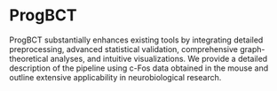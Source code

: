 # ProgBCT
ProgBCT substantially enhances existing tools by integrating detailed preprocessing, advanced statistical validation, comprehensive graph-theoretical analyses, and intuitive visualizations. We provide a detailed description of the pipeline using c-Fos data obtained in the mouse and outline extensive applicability in neurobiological research.
